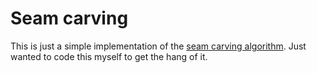 # Seam carving
This is just a simple implementation of the [seam carving algorithm](https://en.wikipedia.org/wiki/Histogram_of_oriented_gradients). Just wanted to code this myself to get the hang of it.

